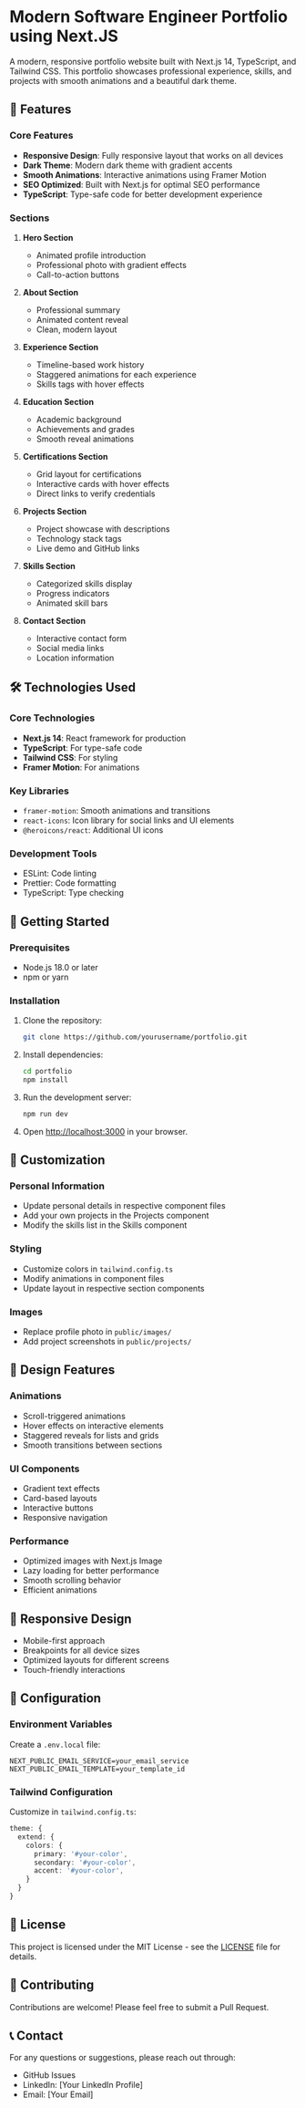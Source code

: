 # Modern Software Engineer Portfolio using Next.JS

A modern, responsive portfolio website built with Next.js 14, TypeScript, and Tailwind CSS. This portfolio showcases professional experience, skills, and projects with smooth animations and a beautiful dark theme.

## 🚀 Features

### Core Features
- **Responsive Design**: Fully responsive layout that works on all devices
- **Dark Theme**: Modern dark theme with gradient accents
- **Smooth Animations**: Interactive animations using Framer Motion
- **SEO Optimized**: Built with Next.js for optimal SEO performance
- **TypeScript**: Type-safe code for better development experience

### Sections
1. **Hero Section**
   - Animated profile introduction
   - Professional photo with gradient effects
   - Call-to-action buttons

2. **About Section**
   - Professional summary
   - Animated content reveal
   - Clean, modern layout

3. **Experience Section**
   - Timeline-based work history
   - Staggered animations for each experience
   - Skills tags with hover effects

4. **Education Section**
   - Academic background
   - Achievements and grades
   - Smooth reveal animations

5. **Certifications Section**
   - Grid layout for certifications
   - Interactive cards with hover effects
   - Direct links to verify credentials

6. **Projects Section**
   - Project showcase with descriptions
   - Technology stack tags
   - Live demo and GitHub links

7. **Skills Section**
   - Categorized skills display
   - Progress indicators
   - Animated skill bars

8. **Contact Section**
   - Interactive contact form
   - Social media links
   - Location information

## 🛠️ Technologies Used

### Core Technologies
- **Next.js 14**: React framework for production
- **TypeScript**: For type-safe code
- **Tailwind CSS**: For styling
- **Framer Motion**: For animations

### Key Libraries
- `framer-motion`: Smooth animations and transitions
- `react-icons`: Icon library for social links and UI elements
- `@heroicons/react`: Additional UI icons

### Development Tools
- ESLint: Code linting
- Prettier: Code formatting
- TypeScript: Type checking

## 🚀 Getting Started

### Prerequisites
- Node.js 18.0 or later
- npm or yarn

### Installation

1. Clone the repository:
   ```bash
   git clone https://github.com/yourusername/portfolio.git
   ```

2. Install dependencies:
   ```bash
   cd portfolio
   npm install
   ```

3. Run the development server:
   ```bash
   npm run dev
   ```

4. Open [http://localhost:3000](http://localhost:3000) in your browser.

## 📝 Customization

### Personal Information
- Update personal details in respective component files
- Add your own projects in the Projects component
- Modify the skills list in the Skills component

### Styling
- Customize colors in `tailwind.config.ts`
- Modify animations in component files
- Update layout in respective section components

### Images
- Replace profile photo in `public/images/`
- Add project screenshots in `public/projects/`

## 🎨 Design Features

### Animations
- Scroll-triggered animations
- Hover effects on interactive elements
- Staggered reveals for lists and grids
- Smooth transitions between sections

### UI Components
- Gradient text effects
- Card-based layouts
- Interactive buttons
- Responsive navigation

### Performance
- Optimized images with Next.js Image
- Lazy loading for better performance
- Smooth scrolling behavior
- Efficient animations

## 📱 Responsive Design
- Mobile-first approach
- Breakpoints for all device sizes
- Optimized layouts for different screens
- Touch-friendly interactions

## 🔧 Configuration

### Environment Variables
Create a `.env.local` file:
```env
NEXT_PUBLIC_EMAIL_SERVICE=your_email_service
NEXT_PUBLIC_EMAIL_TEMPLATE=your_template_id
```

### Tailwind Configuration
Customize in `tailwind.config.ts`:
```typescript
theme: {
  extend: {
    colors: {
      primary: '#your-color',
      secondary: '#your-color',
      accent: '#your-color',
    }
  }
}
```

## 📄 License

This project is licensed under the MIT License - see the [LICENSE](LICENSE) file for details.

## 👥 Contributing

Contributions are welcome! Please feel free to submit a Pull Request.

## 📞 Contact

For any questions or suggestions, please reach out through:
- GitHub Issues
- LinkedIn: [Your LinkedIn Profile]
- Email: [Your Email]
